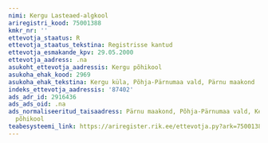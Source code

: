 ```yaml
---
nimi: Kergu Lasteaed-algkool
ariregistri_kood: 75001388
kmkr_nr: ''
ettevotja_staatus: R
ettevotja_staatus_tekstina: Registrisse kantud
ettevotja_esmakande_kpv: 29.05.2000
ettevotja_aadress: .na
asukoht_ettevotja_aadressis: Kergu põhikool
asukoha_ehak_kood: 2969
asukoha_ehak_tekstina: Kergu küla, Põhja-Pärnumaa vald, Pärnu maakond
indeks_ettevotja_aadressis: '87402'
ads_adr_id: 2916436
ads_ads_oid: .na
ads_normaliseeritud_taisaadress: Pärnu maakond, Põhja-Pärnumaa vald, Kergu küla, Kergu
  põhikool
teabesysteemi_link: https://ariregister.rik.ee/ettevotja.py?ark=75001388&ref=rekvisiidid
---
```

